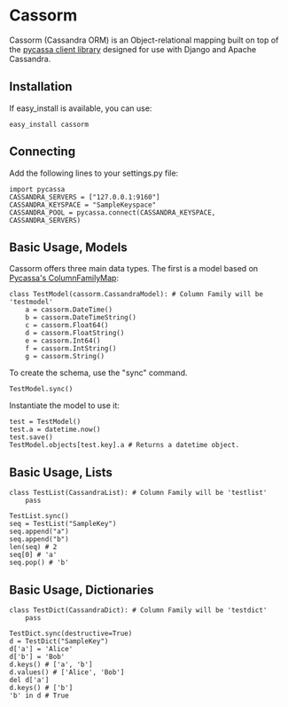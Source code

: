 
Cassorm
=======

Cassorm (Cassandra ORM) is an Object-relational mapping built on top of the 
[pycassa client library](https://github.com/pycassa/pycassa/) designed for use
with Django and Apache Cassandra.


Installation
------------

If easy_install is available, you can use:

    easy_install cassorm


Connecting
----------

Add the following lines to your settings.py file:

    import pycassa
    CASSANDRA_SERVERS = ["127.0.0.1:9160"]
    CASSANDRA_KEYSPACE = "SampleKeyspace"
    CASSANDRA_POOL = pycassa.connect(CASSANDRA_KEYSPACE, CASSANDRA_SERVERS)


Basic Usage, Models
-------------------

Cassorm offers three main data types. The first is a model based on [Pycassa's ColumnFamilyMap](http://pycassa.github.com/pycassa/api/pycassa/columnfamilymap.html):

    class TestModel(cassorm.CassandraModel): # Column Family will be 'testmodel'
        a = cassorm.DateTime()
        b = cassorm.DateTimeString()
        c = cassorm.Float64()
        d = cassorm.FloatString()
        e = cassorm.Int64()
        f = cassorm.IntString()
        g = cassorm.String()

To create the schema, use the "sync" command.

    TestModel.sync()

Instantiate the model to use it:

    test = TestModel()
    test.a = datetime.now()
    test.save()
    TestModel.objects[test.key].a # Returns a datetime object.

Basic Usage, Lists
------------------

    class TestList(CassandraList): # Column Family will be 'testlist'
        pass
    
    TestList.sync()
    seq = TestList("SampleKey")
    seq.append("a")
    seq.append("b")
    len(seq) # 2
    seq[0] # 'a'
    seq.pop() # 'b'

Basic Usage, Dictionaries
-------------------------

    class TestDict(CassandraDict): # Column Family will be 'testdict'
        pass
    
    TestDict.sync(destructive=True)
    d = TestDict("SampleKey")
    d['a'] = 'Alice'
    d['b'] = 'Bob'
    d.keys() # ['a', 'b']
    d.values() # ['Alice', 'Bob']
    del d['a']
    d.keys() # ['b']
    'b' in d # True